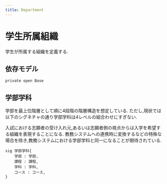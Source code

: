 ```yaml
---
title: Department
---
```


# 学生所属組織

学生が所属する組織を定義する.

## 依存モデル

```alloy
private open Base
```

## 学部学科

学部を最上位階層として順に4段階の階層構造を想定している.
ただし,現状では以下のシグネチャの通り学部学科は4レベルの組合わせにすぎない.

入試における志願者の受け入れ元,あるいは志願者側の視点からは入学を希望する組織を表現することになる.
教務システムへの連携時に変換するなどの特殊な場合を除き,教務システムにおける学部学科と同一になることが期待されている.

```alloy
sig 学部学科{
	学部 : 学部,
	課程 : 課程,
	学科 : 学科,
	コース : コース,
}
```
